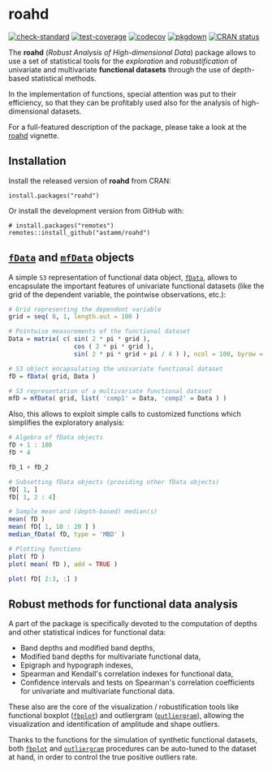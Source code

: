 # roahd

<!-- badges: start -->
[![check-standard](https://github.com/astamm/roahd/workflows/R-CMD-check/badge.svg)](https://github.com/astamm/roahd/actions)
[![test-coverage](https://github.com/astamm/roahd/workflows/test-coverage/badge.svg)](https://github.com/astamm/roahd/actions)
[![codecov](https://codecov.io/gh/astamm/roahd/branch/master/graph/badge.svg)](https://codecov.io/gh/astamm/roahd)
[![pkgdown](https://github.com/astamm/roahd/workflows/pkgdown/badge.svg)](https://github.com/astamm/roahd/actions)
[![CRAN status](https://www.r-pkg.org/badges/version/roahd)](https://CRAN.R-project.org/package=roahd)
<!-- badges: end -->

The __roahd__ (_Robust Analysis of High-dimensional Data_) package allows to use
a set of statistical tools for the _exploration_ and _robustification_ of
univariate and multivariate __functional datasets__ through the use of
depth-based statistical methods.

In the implementation of functions, special attention was put to their
efficiency, so that they can be profitably used also for the analysis of
high-dimensional datasets.

For a full-featured description of the package, please take a look at the
[roahd](https://astamm.github.io/roahd/articles/roahd-overview.html) vignette.

## Installation

Install the released version of **roahd** from CRAN:

```{r cran-install, eval=FALSE}
install.packages("roahd")
```

Or install the development version from GitHub with:

```{r github-install, eval=FALSE}
# install.packages("remotes")
remotes::install_github("astamm/roahd")
```

## [`fData`](https://astamm.github.io/roahd/reference/fData.html) and [`mfData`](https://astamm.github.io/roahd/reference/mfData.html) objects

A simple `S3` representation of functional data object, [`fData`](https://astamm.github.io/roahd/reference/fData.html), allows to
encapsulate the important features of univariate functional datasets (like the
grid of the dependent variable, the pointwise observations, etc.):

```r
# Grid representing the dependent variable
grid = seq( 0, 1, length.out = 100 )

# Pointwise measurements of the functional dataset
Data = matrix( c( sin( 2 * pi * grid ),
                  cos ( 2 * pi * grid ),
                  sin( 2 * pi * grid + pi / 4 ) ), ncol = 100, byrow = TRUE )

# S3 object encapsulating the univariate functional dataset            
fD = fData( grid, Data )

# S3 representation of a multivariate functional dataset
mfD = mfData( grid, list( 'comp1' = Data, 'comp2' = Data ) )
```

Also, this allows to exploit simple calls to customized functions which
simplifies the exploratory analysis:

```r
# Algebra of fData objects
fD + 1 : 100
fD * 4

fD_1 + fD_2

# Subsetting fData objects (providing other fData objects)
fD[ 1, ]
fD[ 1, 2 : 4]

# Sample mean and (depth-based) median(s)
mean( fD )
mean( fD[ 1, 10 : 20 ] )
median_fData( fD, type = 'MBD' )

# Plotting functions
plot( fD )
plot( mean( fD ), add = TRUE )

plot( fD[ 2:3, :] )
```

## Robust methods for functional data analysis

A part of the package is specifically devoted to the computation of depths and
other statistical indices for functional data:

  - Band depths and modified band depths,
  - Modified band depths for multivariate functional data,
  - Epigraph and hypograph indexes,
  - Spearman and Kendall's correlation indexes for functional data,
  - Confidence intervals and tests on Spearman's correlation coefficients for
  univariate and multivariate functional data.

These also are the core of the visualization / robustification tools like
functional boxplot
([`fbplot`](https://astamm.github.io/roahd/reference/fbplot.html)) and
outliergram
([`outliergram`](https://astamm.github.io/roahd/reference/outliergram.html)),
allowing the visualization and identification of amplitude and shape outliers.

Thanks to the functions for the simulation of synthetic functional datasets,
both [`fbplot`](https://astamm.github.io/roahd/reference/fbplot.html) and
[`outliergram`](https://astamm.github.io/roahd/reference/outliergram.html)
procedures can be auto-tuned to the dataset at hand, in order to control the
true positive outliers rate.
